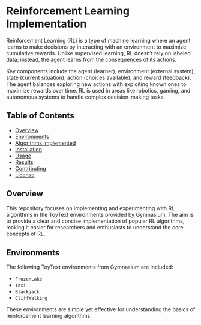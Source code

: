 # **Reinforcement Learning Implementation**

Reinforcement Learning (RL) is a type of machine learning where an agent learns to make decisions by interacting with an environment to maximize cumulative rewards. Unlike supervised learning, RL doesn’t rely on labeled data; instead, the agent learns from the consequences of its actions.

Key components include the agent (learner), environment (external system), state (current situation), action (choices available), and reward (feedback). The agent balances exploring new actions with exploiting known ones to maximize rewards over time. RL is used in areas like robotics, gaming, and autonomous systems to handle complex decision-making tasks.

## **Table of Contents**
- [Overview](#overview)
- [Environments](#environments)
- [Algorithms Implemented](#algorithms-implemented)
- [Installation](#installation)
- [Usage](#usage)
- [Results](#results)
- [Contributing](#contributing)
- [License](#license)

## **Overview**

This repository focuses on implementing and experimenting with RL algorithms in the ToyText environments provided by Gymnasium. The aim is to provide a clear and concise implementation of popular RL algorithms, making it easier for researchers and enthusiasts to understand the core concepts of RL.

## **Environments**

The following ToyText environments from Gymnasium are included:

- `FrozenLake`
- `Taxi`
- `Blackjack`
- `CliffWalking`

These environments are simple yet effective for understanding the basics of reinforcement learning algorithms.
